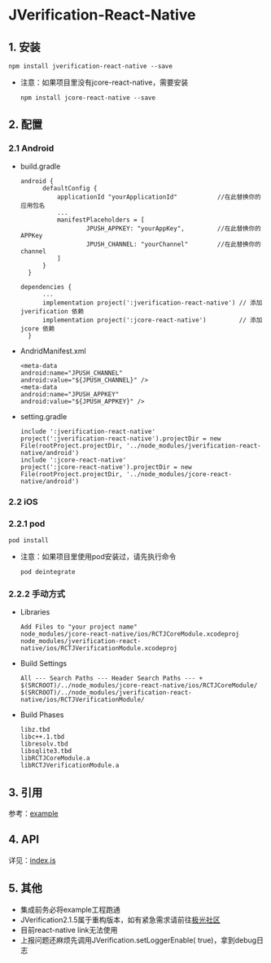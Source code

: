 # JVerification-React-Native

## 1. 安装

```
npm install jverification-react-native --save
```

* 注意：如果项目里没有jcore-react-native，需要安装

  ```
  npm install jcore-react-native --save
  ```

## 2. 配置

### 2.1 Android

* build.gradle

  ```
  android {
        defaultConfig {
            applicationId "yourApplicationId"           //在此替换你的应用包名
            ...
            manifestPlaceholders = [
                    JPUSH_APPKEY: "yourAppKey",         //在此替换你的APPKey
                    JPUSH_CHANNEL: "yourChannel"        //在此替换你的channel
            ]
        }
    }
  ```

  ```
  dependencies {
        ...
        implementation project(':jverification-react-native') // 添加 jverification 依赖
        implementation project(':jcore-react-native')         // 添加 jcore 依赖
    }
  ```

* AndridManifest.xml

  ```
  <meta-data
  android:name="JPUSH_CHANNEL"
  android:value="${JPUSH_CHANNEL}" />
  <meta-data
  android:name="JPUSH_APPKEY"
  android:value="${JPUSH_APPKEY}" />
  ```

* setting.gradle

  ```
  include ':jverification-react-native'
  project(':jverification-react-native').projectDir = new File(rootProject.projectDir, '../node_modules/jverification-react-native/android')
  include ':jcore-react-native'
  project(':jcore-react-native').projectDir = new File(rootProject.projectDir, '../node_modules/jcore-react-native/android')
  ```

### 2.2 iOS

### 2.2.1 pod

```
pod install
```

* 注意：如果项目里使用pod安装过，请先执行命令

  ```
  pod deintegrate
  ```

### 2.2.2 手动方式

* Libraries

  ```
  Add Files to "your project name"
  node_modules/jcore-react-native/ios/RCTJCoreModule.xcodeproj
  node_modules/jverification-react-native/ios/RCTJVerificationModule.xcodeproj
  ```

* Build Settings

  ```
  All --- Search Paths --- Header Search Paths --- +
  $(SRCROOT)/../node_modules/jcore-react-native/ios/RCTJCoreModule/
  $(SRCROOT)/../node_modules/jverification-react-native/ios/RCTJVerificationModule/
  ```

* Build Phases

  ```
  libz.tbd
  libc++.1.tbd
  libresolv.tbd
  libsqlite3.tbd
  libRCTJCoreModule.a
  libRCTJVerificationModule.a
  ```

## 3. 引用

参考：[example](https://github.com/jpush/jverification-react-native/blob/master/example)

## 4. API

详见：[index.js](https://github.com/jpush/jverification-react-native/blob/master/index.js)

## 5.  其他

* 集成前务必将example工程跑通
* JVerification2.1.5属于重构版本，如有紧急需求请前往[极光社区](https://community.jiguang.cn/c/question)
* 目前react-native link无法使用
* 上报问题还麻烦先调用JVerification.setLoggerEnable( true)，拿到debug日志

 